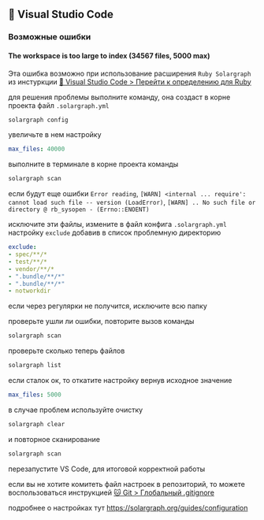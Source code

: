 ## 📑 Visual Studio Code

### Возможные ошибки

#### The workspace is too large to index (34567 files, 5000 max)

Эта ошибка возможно при использование расширения `Ruby Solargraph` из инстуркции [📑 Visual Studio Code > Перейти к определению для Ruby](./navigate_ruby.md)

для решения проблемы выполните команду, она создаст в корне проекта файл `.solargraph.yml`

```sh
solargraph config
```

увеличьте в нем настройку
```yaml
max_files: 40000
```

выполните в терминале в корне проекта команды
```sh
solargraph scan
```

если будут еще ошибки `Error reading`, `[WARN] <internal ... require': cannot load such file -- version (LoadError)`, `[WARN] .. No such file or directory @ rb_sysopen - (Errno::ENOENT)`

исключите эти файлы, измените в файл конфига `.solargraph.yml` настройку `exclude` добавив в список проблемную директорию

```yaml
exclude:
- spec/**/*
- test/**/*
- vendor/**/*
- ".bundle/**/*"
- ".bundle/**/*"
- notworkdir
```

если через регулярки не получится, исключите всю папку

проверьте ушли ли ошибки, повторите вызов команды
```sh
solargraph scan
```

проверьте сколько теперь файлов
```sh
solargraph list
```

если сталок ок, то откатите настройку вернув исходное значение

```yaml
max_files: 5000
```

в случае проблем используйте очистку
```sh
solargraph clear
```

и повторное сканирование
```sh
solargraph scan
```

перезапустите VS Code, для итоговой корректной работы

если вы не хотите комитеть файл настроек в репозиторий, то можете воспользоваться инструкцией [🐱 Git > Глобальный .gitignore](../git/global_gitignore.md)

подробнее о настройках тут https://solargraph.org/guides/configuration